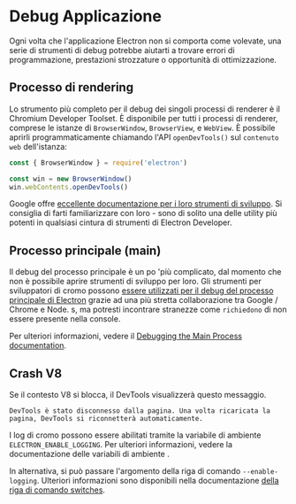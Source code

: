 # Debug Applicazione

Ogni volta che l'applicazione Electron non si comporta come volevate, una serie di strumenti di debug potrebbe aiutarti a trovare errori di programmazione, prestazioni strozzature o opportunità di ottimizzazione.

## Processo di rendering

Lo strumento più completo per il debug dei singoli processi di renderer è il Chromium Developer Toolset. È disponibile per tutti i processi di renderer, comprese le istanze di `BrowserWindow`, `BrowserView`, e `WebView`. È possibile aprirli programmaticamente chiamando l'API `openDevTools()` sul `contenuto web` dell'istanza:

```javascript
const { BrowserWindow } = require('electron')

const win = new BrowserWindow()
win.webContents.openDevTools()
```

Google offre [eccellente documentazione per i loro strumenti di sviluppo](https://developer.chrome.com/devtools). Si consiglia di farti familiarizzare con loro - sono di solito una delle utility più potenti in qualsiasi cintura di strumenti di Electron Developer.

## Processo principale (main)

Il debug del processo principale è un po 'più complicato, dal momento che non è possibile aprire strumenti di sviluppo per loro. Gli strumenti per sviluppatori di cromo possono [essere utilizzati per il debug del processo principale di Electron](https://nodejs.org/en/docs/inspector/) grazie ad una più stretta collaborazione tra Google / Chrome e Node. s, ma potresti incontrare stranezze come `richiedono` di non essere presente nella console.

Per ulteriori informazioni, vedere il [Debugging the Main Process documentation](./debugging-main-process.md).

## Crash V8

Se il contesto V8 si blocca, il DevTools visualizzerà questo messaggio.

`DevTools è stato disconnesso dalla pagina. Una volta ricaricata la pagina, DevTools si riconnetterà automaticamente.`

I log di cromo possono essere abilitati tramite la variabile di ambiente `ELECTRON_ENABLE_LOGGING`. Per ulteriori informazioni, vedere la documentazione delle variabili di ambiente [](https://www.electronjs.org/docs/api/environment-variables#electron_enable_logging).

In alternativa, si può passare l'argomento della riga di comando `--enable-logging`. Ulteriori informazioni sono disponibili nella documentazione [della riga di comando switches](https://www.electronjs.org/docs/api/command-line-switches#--enable-logging).
